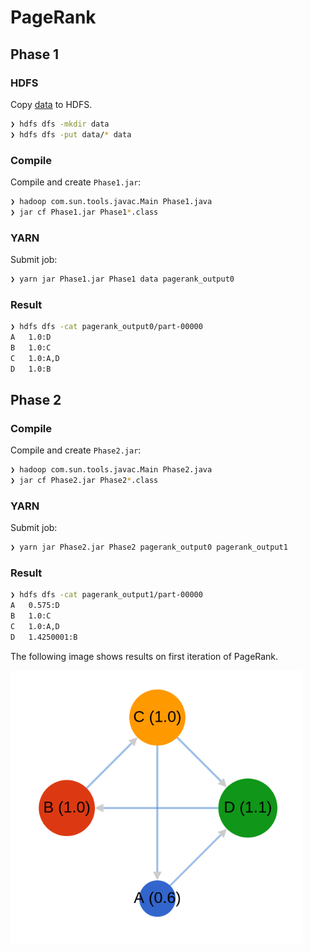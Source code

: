 # PageRank

## Phase 1

### HDFS

Copy [data](./data) to HDFS.

```sh
❯ hdfs dfs -mkdir data
❯ hdfs dfs -put data/* data
```

### Compile

Compile and create `Phase1.jar`:

```sh
❯ hadoop com.sun.tools.javac.Main Phase1.java
❯ jar cf Phase1.jar Phase1*.class
```

### YARN

Submit job:

```sh
❯ yarn jar Phase1.jar Phase1 data pagerank_output0
```

### Result

```sh
❯ hdfs dfs -cat pagerank_output0/part-00000
A	1.0:D
B	1.0:C
C	1.0:A,D
D	1.0:B
```

## Phase 2

### Compile

Compile and create `Phase2.jar`:

```sh
❯ hadoop com.sun.tools.javac.Main Phase2.java
❯ jar cf Phase2.jar Phase2*.class
```

### YARN

Submit job:

```sh
❯ yarn jar Phase2.jar Phase2 pagerank_output0 pagerank_output1
```

### Result

```sh
❯ hdfs dfs -cat pagerank_output1/part-00000
A	0.575:D
B	1.0:C
C	1.0:A,D
D	1.4250001:B
```

The following image shows results on first iteration of PageRank.

![Nodes and weights on PR](./blob/result1.png)
